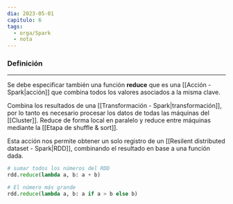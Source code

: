 ```yaml
---
dia: 2023-05-01
capitulo: 6
tags:
  - orga/Spark
  - nota
---
```

### Definición
---
Se debe especificar también una función **reduce** que es una [[Acción - Spark|acción]] que combina todos los valores asociados a la misma clave.

Combina los resultados de una [[Transformación - Spark|transformación]], por lo tanto es necesario procesar los datos de todas las máquinas del  [[Cluster]]. Reduce de forma local en paralelo y reduce entre máquinas mediante la [[Etapa de shuffle & sort]].

Esta acción nos permite obtener un solo registro de un [[Resilent distributed dataset - Spark|RDD]], combinando el resultado en base a una función dada.

``` python
# sumar todos los números del RDD
rdd.reduce(lambda a, b: a + b)

# El número más grande
rdd.reduce(lambda a, b: a if a > b else b)
```